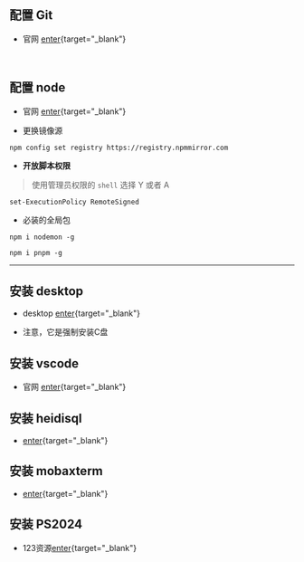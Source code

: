 ## 配置 Git

- 官网 [enter](https://git-scm.com/download){target="_blank"}

<br/>

## 配置 node

- 官网 [enter](https://nodejs.org/en){target="_blank"}

- 更换镜像源

```shell
npm config set registry https://registry.npmmirror.com
```
- **开放脚本权限**

> 使用管理员权限的 `shell` 选择 Y 或者 A

```shell
set-ExecutionPolicy RemoteSigned
```

- 必装的全局包

```shell
npm i nodemon -g
```

```shell
npm i pnpm -g
```
---

## 安装 desktop

- desktop [enter](https://desktop.github.com/){target="_blank"}

- 注意，它是强制安装C盘

## 安装 vscode

- 官网 [enter](https://code.visualstudio.com/){target="_blank"}

## 安装 heidisql

- [enter](https://www.heidisql.com/){target="_blank"}

## 安装 mobaxterm 

- [enter](https://mobaxterm.mobatek.net/){target="_blank"}

## 安装 PS2024 

- 123资源[enter](https://www.123pan.com){target="_blank"}